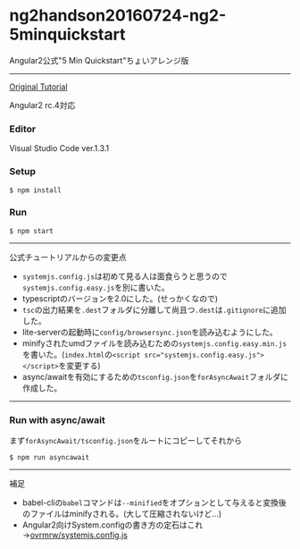 # ng2handson20160724-ng2-5minquickstart
Angular2公式"5 Min Quickstart"ちょいアレンジ版

---

[Original Tutorial](https://angular.io/docs/ts/latest/quickstart.html)

Angular2 rc.4対応

### Editor
Visual Studio Code ver.1.3.1

### Setup
```
$ npm install
```

### Run
```
$ npm start
```

---

公式チュートリアルからの変更点

- `systemjs.config.js`は初めて見る人は面食らうと思うので`systemjs.config.easy.js`を別に書いた。
- typescriptのバージョンを2.0にした。(せっかくなので)
- `tsc`の出力結果を`.dest`フォルダに分離して尚且つ`.dest`は`.gitignore`に追加した。
- lite-serverの起動時に`config/browsersync.json`を読み込むようにした。
- minifyされたumdファイルを読み込むための`systemjs.config.easy.min.js`を書いた。(`index.html`の`<script src="systemjs.config.easy.js"></script>`を変更する)
- async/awaitを有効にするための`tsconfig.json`を`forAsyncAwait`フォルダに作成した。

---

### Run with async/await
まず`forAsyncAwait/tsconfig.json`をルートにコピーしてそれから
```
$ npm run asyncawait
```

---

補足

- babel-cliの`babel`コマンドは`--minified`をオプションとして与えると変換後のファイルはminifyされる。(大して圧縮されないけど…)
- Angular2向けSystem.configの書き方の定石はこれ→[ovrmrw/systemjs.config.js](https://gist.github.com/ovrmrw/39d0abca0ebe03ab3c7d8c8d381bb6c0)
